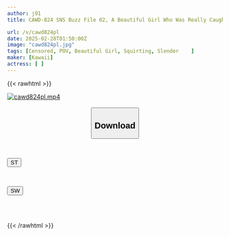 ```yaml
---
author: j91
title: CAWD-824 SNS Buzz File 02, A Beautiful Girl Who Was Really Caught On Camera During A Live Baseball Game. She Was A Huge Fan Of A Certain Baseball Team, And When We Went On A Baseball Date, We Had Sex And Released The Video As An AV. She Was So Sensitive That She Squirted And Turned Out To Be A Real Gem.

url: /v/cawd824pl
date: 2025-02-28T01:50:00Z
image: "cawd824pl.jpg"
tags: [Censored, POV, Beautiful Girl, Squirting, Slender	]
maker: [Kawaii]
actress: [ ]
---
```



{{< rawhtml >}}

<div class="video" data-videoid="VBm7kvWDy0uKBqA">
    <a href="javascript:;">
        <img src="/v/cawd824pl/cawd824pl.jpg" width="WIDTH" height="HEIGHT" alt="cawd824pl.mp4" loading="lazy">
    </a>
</div>

<script type="text/javascript" src="https://j91.asia/asset/on-demand-st.js"></script>

<br>
  <link rel="stylesheet" href="https://j91.asia/asset/bs5.css">
  
  <center>
  <button class="btn btn-primary" type="button" data-bs-toggle="collapse" data-bs-target=".multi-collapse" aria-expanded="false" aria-controls="multiCollapseExample1 multiCollapseExample2"><h2>Download</h2></button></center>
</p>
<div class="row">
  <div class="col">
    <div class="collapse multi-collapse" id="multiCollapseExample1">
      <div class="card card-body">
	      	      <br>
<div class="buttons">  
<p><a href="/v/cawd824pl/st.html" target="_blank"><button class="btn-hover color-3"><i class="fa fa-download"></i> ST</button></a></p></div>
    </div>
  </div>
</div>
  <div class="col">
    <div class="collapse multi-collapse" id="multiCollapseExample2">
      <div class="card card-body">
	      <br>
<div class="buttons">
<p><a href="/v/cawd824pl/sw.html" target="_blank"><button class="btn-hover color-2"><i class="fa fa-download"></i> SW</button></a></p></div>
<br><br>
      </div>
    </div>
  </div>
</div>

{{< /rawhtml >}}